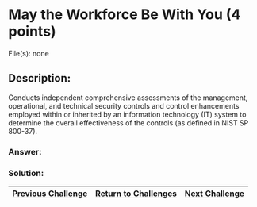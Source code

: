 # May the Workforce Be With You (4 points)

File(s): none

## Description:

Conducts independent comprehensive assessments of the management, operational, and technical security controls and control enhancements employed within or inherited by an information technology (IT) system to determine the overall effectiveness of the controls (as defined in NIST SP 800-37).

### Answer:

### Solution:



| [Previous Challenge](/Challenges/Securely-Provision/1) | [Return to Challenges](/Challenges/../../../#modules) | [Next Challenge](/Challenges/Securely-Provision/3) |
| :------- | :-----: | ------: |